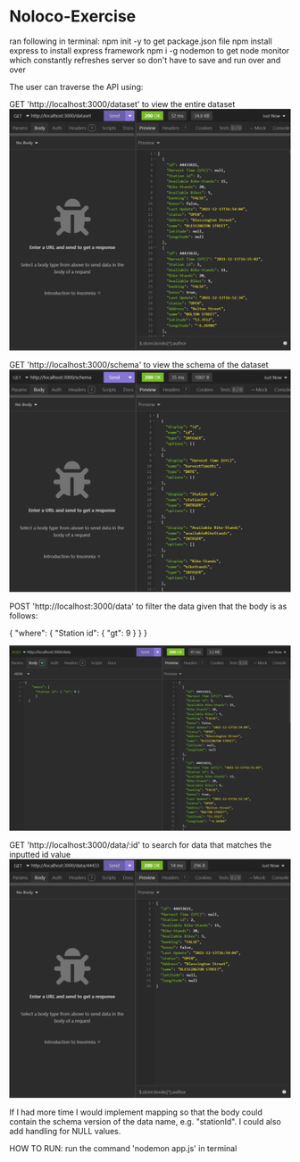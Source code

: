 # Noloco-Exercise

ran following in terminal:
npm init -y           to get package.json file
npm install express   to install express framework
npm i -g nodemon      to get node monitor which constantly refreshes server so don't have to save and run over and over

The user can traverse the API using:

GET 'http://localhost:3000/dataset' to view the entire dataset
![/dataset screenshot](Screenshots/image1.png)

GET 'http://localhost:3000/schema' to view the schema of the dataset
![/schema screenshot](Screenshots/image2.png)

POST 'http://localhost:3000/data' to filter the data given that the body is as follows:

{
    "where": {
      "Station id": { "gt": 9 }
			}
  }

![/data screenshot](Screenshots/image3.png)

GET 'http://localhost:3000/data/:id' to search for data that matches the inputted id value
![/data/:id screenshot](Screenshots/image4.png)

If I had more time I would implement mapping so that the body could contain the schema version of the data name, e.g. "stationId". I could also add handling for NULL values.


HOW TO RUN:
run the command 'nodemon app.js' in terminal

